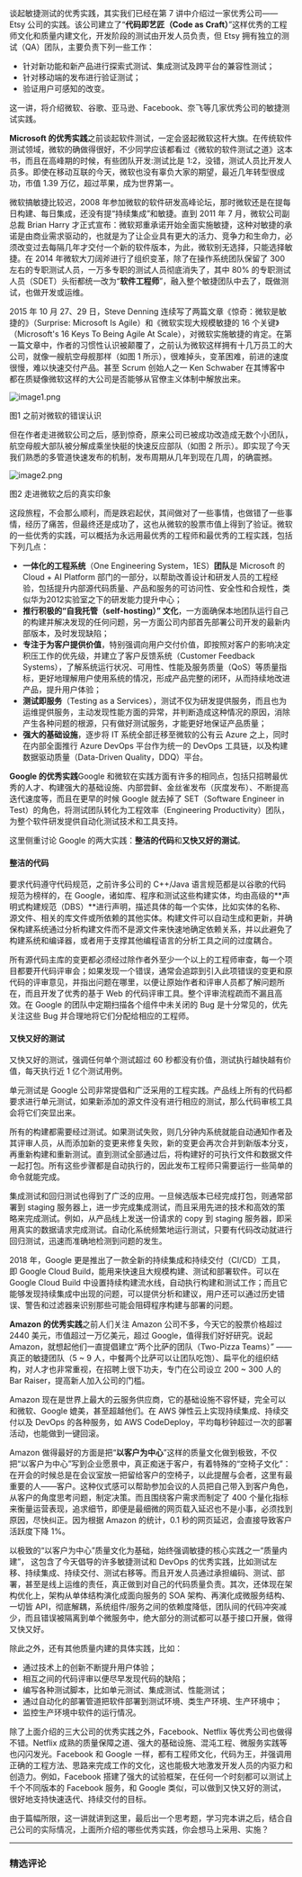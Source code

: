 <p>谈起敏捷测试的优秀实践，其实我们已经在第 7 讲中介绍过一家优秀公司——Etsy 公司的实践。该公司建立了“<strong>代码即艺匠（Code as Craft）</strong>”这样优秀的工程师文化和质量内建文化，开发阶段的测试由开发人员负责，但 Etsy 拥有独立的测试（QA）团队，主要负责下列一些工作：</p>
<ul>
<li>针对新功能和新产品进行探索式测试、集成测试及跨平台的兼容性测试；</li>
<li>针对移动端的发布进行验证测试；</li>
<li>验证用户可感知的改变。</li>
</ul>
<p>这一讲，将介绍微软、谷歌、亚马逊、Facebook、奈飞等几家优秀公司的敏捷测试实践。</p>
<p><strong>Microsoft 的优秀实践</strong>之前谈起软件测试，一定会竖起微软这杆大旗。在传统软件测试领域，微软的确做得很好，不少同学应该都看过《微软的软件测试之道》这本书，而且在高峰期的时候，有些团队开发:测试比是 1:2，没错，测试人员比开发人员多。即使在移动互联的今天，微软也没有辜负大家的期望，最近几年转型很成功，市值 1.39 万亿，超过苹果，成为世界第一。</p>
<p>微软搞敏捷比较迟，2008 年参加微软的软件研发高峰论坛，那时微软还是在提每日构建、每日集成，还没有提“持续集成”和敏捷。直到 2011 年 7 月，微软公司副总裁 Brian Harry 才正式宣布：微软郑重承诺开始全面实施敏捷，这种对敏捷的承诺是由商业需求驱动的，也就是为了让企业具有更大的活力、竞争力和生命力，必须改变过去每隔几年才交付一个新的软件版本，为此，微软别无选择，只能选择敏捷。在 2014 年微软大刀阔斧进行了组织变革，除了在操作系统团队保留了 300 左右的专职测试人员，一万多专职的测试人员彻底消失了，其中 80% 的专职测试人员（SDET）头衔都统一改为“<strong>软件工程师</strong>”，融入整个敏捷团队中去了，既做测试，也做开发或运维。</p>
<p>2015 年 10 月 27、29 日，Steve Denning 连续写了两篇文章《惊奇：微软是敏捷的》（Surprise: Microsoft Is Agile）和《微软实现大规模敏捷的 16 个关键》（Microsoft's 16 Keys To Being Agile At Scale），对微软实施敏捷的肯定。在第一篇文章中，作者的习惯性认识被颠覆了，之前认为微软这样拥有十几万员工的大公司，就像一艘航空母舰那样（如图 1 所示），很难掉头，变革困难，前进的速度很慢，难以快速交付产品。甚至 Scrum 创始人之一 Ken Schwaber 在其博客中都在质疑像微软这样的大公司是否能够从官僚主义体制中解放出来。</p>
<p><img src="https://s0.lgstatic.com/i/image/M00/1D/63/Ciqc1F7h6W-AM0TEAAwztDgy24g084.png" alt="image1.png"></p>
<p>图1 之前对微软的错误认识</p>
<p>但在作者走进微软公司之后，感到惊奇，原来公司已被成功改造成无数个小团队，航空母舰大部队被分解成乘坐快艇的快速反应部队（如图 2 所示）。即实现了今天我们熟悉的多管道快速发布的机制，发布周期从几年到现在几周，的确震撼。</p>
<p><img src="https://s0.lgstatic.com/i/image/M00/1D/63/Ciqc1F7h6XeAW5gIAA_YaZB_shw552.png" alt="image2.png"></p>
<p>图2  走进微软之后的真实印象</p>
<p>这段旅程，不会那么顺利，而是跌宕起伏，其间做对了一些事情，也做错了一些事情，经历了痛苦，但最终还是成功了，这也从微软的股票市值上得到了验证。微软的一些优秀的实践，可以概括为永远用最优秀的工程师和最优秀的工程实践，包括下列几点：</p>
<ul>
<li><strong>一体化的工程系统</strong>（One Engineering System，1ES）<strong>团队</strong>是 Microsoft 的 Cloud + AI Platform 部门的一部分，以帮助改善设计和研发人员的工程经验，包括提升内部源代码质量、产品和服务的可访问性、安全性和合规性，类似华为2012实验室之下的研发能力提升中心；</li>
<li><strong>推行积极的“自我托管（self-hosting）” 文化</strong>，一方面确保本地团队运行自己的构建并解决发现的任何问题，另一方面公司内部首先部署公司开发的最新内部版本，及时发现缺陷；</li>
<li><strong>专注于为客户提供价值</strong>，特别强调向用户交付价值，即按照对客户的影响决定积压工作的优先级，并建立了客户反馈系统（Customer Feedback Systems），了解系统运行状况、可用性、性能及服务质量（QoS）等质量指标，更好地理解用户使用系统的情况，形成产品完整的闭环，从而持续地改进产品，提升用户体验；</li>
<li><strong>测试即服务</strong>（Testing as a Services），测试不仅为研发提供服务，而且也为运维提供服务，主动发现性能方面的异常，并判断造成这种情况的原因，消除产生各种问题的根源，只有做好测试服务，才能更好地保证产品质量；</li>
<li><strong>强大的基础设施</strong>，逐步将 IT 系统全部迁移至微软的公有云 Azure 之上，同时在内部全面推行 Azure DevOps 平台作为统一的 DevOps 工具链，以及构建数据驱动质量（Data-Driven Quality，DDQ）平台。</li>
</ul>
<p><strong>Google 的优秀实践</strong>Google 和微软在实践方面有许多的相同点，包括只招聘最优秀的人才、构建强大的基础设施、内部尝鲜、金丝雀发布（灰度发布）、不断提高迭代速度等，而且在更早的时候 Google 就去掉了 SET（Software Engineer in Test）的角色，将测试团队转化为工程效率（Engineering Productivity）团队，为整个软件研发提供自动化测试技术和工具支持。</p>
<p>这里侧重讨论 Google 的两大实践：<strong>整洁的代码</strong>和<strong>又快又好的测试</strong>。</p>
<h4><strong>整洁的代码</strong></h4>
<p>要求代码遵守代码规范，之前许多公司的 C++/Java 语言规范都是以谷歌的代码规范为榜样的，在 Google，诸如库、程序和测试这些构建实体，均由高级的**声明式构建规范（DBS）**进行声明，描述具体的每一个实体，比如实体的名称、源文件、相关的库文件或所依赖的其他实体。构建文件可以自动生成和更新，并确保构建系统通过分析构建文件而不是源文件来快速地确定依赖关系，并以此避免了构建系统和编译器，或者用于支撑其他编程语言的分析工具之间的过度耦合。</p>
<p>所有源代码主库的变更都必须经过除作者外至少一个以上的工程师审查，每一个项目都要开代码评审会；如果发现一个错误，通常会追踪到引入此项错误的变更和原代码的评审意见，并指出问题在哪里，以便让原始作者和评审人员都了解问题所在，而且开发了优秀的基于 Web 的代码评审工具。整个评审流程疏而不漏且高效。在 Google 的团队中定期扫描各个组件中未关闭的 Bug 是十分常见的，优先关注这些 Bug 并合理地将它们分配给相应的工程师。</p>
<h4><strong>又快又好的测试</strong></h4>
<p>又快又好的测试，强调任何单个测试超过 60 秒都没有价值，测试执行越快越有价值，每天执行近 1 亿个测试用例。</p>
<p>单元测试是 Google 公司非常提倡和广泛采用的工程实践。产品线上所有的代码都要求进行单元测试，如果新添加的源文件没有进行相应的测试，那么代码审核工具会将它们突显出来。</p>
<p>所有的构建都需要经过测试。如果测试失败，则几分钟内系统就能自动通知作者及其评审人员，从而添加新的变更来修复失败，新的变更会再次合并到新版本分支，再重新构建和重新测试。直到测试全部通过后，将构建好的可执行文件和数据文件一起打包。所有这些步骤都是自动执行的，因此发布工程师只需要运行一些简单的命令就能完成。</p>
<p>集成测试和回归测试也得到了广泛的应用。一旦候选版本已经完成打包，则通常部署到 staging 服务器上，进一步完成集成测试，而且采用先进的技术和高效的策略来完成测试。例如，从产品线上发送一份请求的 copy 到 staging 服务器，即采用真实的数据请求完成测试。自动化系统频繁地运行测试，只要有代码改动就进行回归测试，迅速而准确地检测到问题的发生。</p>
<p>2018 年，Google 更是推出了一款全新的持续集成和持续交付（CI/CD）工具，即 Google Cloud Build，能用来快速且大规模构建、测试和部署软件。可以在 Google Cloud Build 中设置持续构建流水线，自动执行构建和测试工作；而且它能够发现持续集成中出现的问题，可以提供分析和建议，用户还可以通过历史错误、警告和过滤器来识别那些可能会阻碍程序构建与部署的问题。</p>
<p><strong>Amazon 的优秀实践</strong>之前人们关注 Amazon 公司不多，今天它的股票价格超过 2440 美元，市值超过一万亿美元，超过 Google，值得我们好好研究。说起 Amazon，就想起他们一直提倡建立“两个比萨的团队（Two-Pizza Teams）” ——真正的敏捷团队（5 ~ 9 人，中餐两个比萨可以让团队吃饱）、扁平化的组织结构，对人才也非常重视，在招聘上很下功夫，专门在公司设立 200 ~ 300 人的 Bar Raiser，提高新人加入公司的门槛。</p>
<p>Amazon 现在是世界上最大的云服务供应商，它的基础设施不容怀疑，完全可以和微软、Google 媲美，甚至超越他们。在 AWS 弹性云上实现持续集成、持续交付以及 DevOps 的各种服务，如 AWS CodeDeploy，平均每秒钟超过一次的部署活动，也能做到一键回滚。</p>
<p>Amazon 做得最好的方面是把“<strong>以客户为中心</strong>”这样的质量文化做到极致，不仅把“以客户为中心”写到企业愿景中，真正痴迷于客户，有着特殊的“空椅子文化”： 在开会的时候总是在会议室放一把留给客户的空椅子，以此提醒与会者，这里有最重要的人——客户。这种仪式感可以帮助参加会议的人员把自己带入到客户角色，从客户的角度思考问题，制定决策。而且围绕客户需求而制定了 400 个量化指标来衡量运营表现，追求细节，即便是最细微的网页载入延迟也不是小事，必须找到原因，尽快纠正。因为根据 Amazon 的统计，0.1 秒的网页延迟，会直接导致客户活跃度下降 1%。</p>
<p>以极致的“以客户为中心”质量文化为基础，始终强调敏捷的核心实践之一“质量内建”， 这包含了今天倡导的许多敏捷测试和 DevOps 的优秀实践，比如测试左移、持续集成、持续交付、测试右移等。而且开发人员通过承担编码、测试、部署，甚至是线上运维的责任，真正做到对自己的代码质量负责。其次，还体现在架构优化上，架构从单体结构演化成面向服务的 SOA 架构、再演化成微服务结构、一切皆 API，彻底解耦，系统组件/服务之间的依赖度降低，团队间的代码冲突减少，而且错误被隔离到单个微服务中，绝大部分的测试都可以基于接口开展，做得又快又好。</p>
<p>除此之外，还有其他质量内建的具体实践，比如：</p>
<ul>
<li>通过技术上的创新不断提升用户体验；</li>
<li>相互之间的代码评审以便尽早发现代码的缺陷；</li>
<li>编写各种测试脚本，比如单元测试、集成测试、性能测试；</li>
<li>通过自动化的部署管道把软件部署到测试环境、类生产环境、生产环境中；</li>
<li>监控生产环境中软件的运行情况。</li>
</ul>
<p>除了上面介绍的三大公司的优秀实践之外，Facebook、Netflix 等优秀公司也做得不错。Netflix 成熟的质量保障之道、强大的基础设施、混沌工程、微服务实践等也闪闪发光。Facebook 和 Google 一样，都有工程师文化，代码为王，并强调用正确的工程方法、思路来完成工作的文化，这也能极大地激发开发人员的内驱力和创造力。例如，Facebook 搭建了强大的试验框架，在任何一个时刻都可以测试上千个不同版本的 Facebook 服务，和 Google 类似，可以做到又快又好的测试，很好地支持快速迭代、持续交付的目标。</p>
<p>由于篇幅所限，这一讲就讲到这里，最后出一个思考题，学习完本讲之后，结合自己公司的实际情况，上面所介绍的哪些优秀实践，你会想马上采用、实施？</p>

---

### 精选评论


